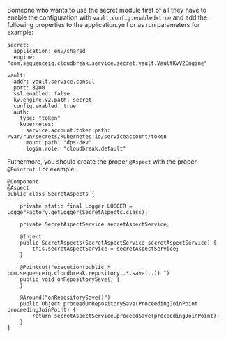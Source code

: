 Someone who wants to use the secret module first of all they have to enable the configuration with `vault.config.enabled=true` and add the following properties to the application.yml or as run parameters for example:
```
secret:
  application: env/shared
  engine: "com.sequenceiq.cloudbreak.service.secret.vault.VaultKvV2Engine"

vault:
  addr: vault.service.consul
  port: 8200
  ssl.enabled: false
  kv.engine.v2.path: secret
  config.enabled: true
  auth:
    type: "token"
    kubernetes:
      service.account.token.path: /var/run/secrets/kubernetes.io/serviceaccount/token
      mount.path: "dps-dev"
      login.role: "cloudbreak.default"
```

Futhermore, you should create the proper `@Aspect` with the proper `@Pointcut`. For example:
```
@Component
@Aspect
public class SecretAspects {

    private static final Logger LOGGER = LoggerFactory.getLogger(SecretAspects.class);

    private SecretAspectService secretAspectService;
    
    @Inject
    public SecretAspects(SecretAspectService secretAspectService) {
        this.secretAspectService = secretAspectService;
    }

    @Pointcut("execution(public * com.sequenceiq.cloudbreak.repository..*.save(..)) ")
    public void onRepositorySave() {
    }

    @Around("onRepositorySave()")
    public Object proceedOnRepositorySave(ProceedingJoinPoint proceedingJoinPoint) {
        return secretAspectService.proceedSave(proceedingJoinPoint);
    }
}
```